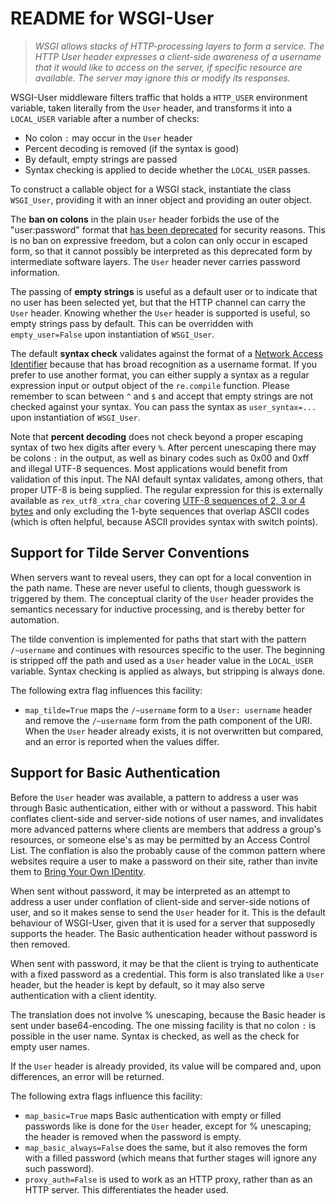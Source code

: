 # README for WSGI-User

> *WSGI allows stacks of HTTP-processing layers to form a service.
> The HTTP User header expresses a client-side awareness of a username
> that it would like to access on the server, if specific resource are
> available.  The server may ignore this or modify its responses.*

WSGI-User middleware filters traffic that holds a `HTTP_USER` environment
variable, taken literally from the `User` header, and transforms it into
a `LOCAL_USER` variable after a number of checks:

  * No colon `:` may occur in the `User` header
  * Percent decoding is removed (if the syntax is good)
  * By default, empty strings are passed
  * Syntax checking is applied to decide whether the `LOCAL_USER` passes.

To construct a callable object for a WSGI stack, instantiate the class
`WSGI_User`, providing it with an inner object and providing an outer
object.

The **ban on colons** in the plain `User` header forbids the use of the
"user:password" format that
[has been deprecated](https://tools.ietf.org/html/rfc3986#section-3.2.1)
for security reasons.  This is no ban on expressive freedom, but a colon
can only occur in escaped form, so that it cannot possibly be interpreted
as this deprecated form by intermediate software layers.  The `User` header
never carries password information.

The passing of **empty strings** is useful as a default user or to indicate
that no user has been selected yet, but that the HTTP channel can carry
the `User` header.  Knowing whether the `User` header is supported is
useful, so empty strings pass by default.  This can be overridden with
`empty_user=False` upon instantiation of `WSGI_User`.

The default **syntax check** validates against the format of a
[Network Access Identifier](https://tools.ietf.org/html/rfc7542#section-2.2)
because that has broad recognition as a username format.  If you prefer to
use another format, you can either supply a syntax as a regular expression
input or output object of the `re.compile` function.  Please remember
to scan between `^` and `$` and accept that empty strings are not checked
against your syntax.  You can pass the syntax as `user_syntax=...` upon
instantiation of `WSGI_User`.

Note that **percent decoding** does not check beyond a proper escaping
syntax of two hex digits after every `%`.  After percent unescaping
there may be colons `:` in the output, as well as binary codes such
as 0x00 and 0xff and illegal UTF-8 sequences.  Most applications would
benefit from validation of this input.  The NAI default syntax validates,
among others, that proper UTF-8 is being supplied.  The regular expression
for this is externally available as `rex_utf8_xtra_char` covering
[UTF-8 sequences of 2, 3 or 4 bytes](https://tools.ietf.org/html/rfc3629#section-4)
and only excluding the 1-byte sequences that overlap ASCII codes
(which is often helpful, because ASCII provides syntax with switch points).


## Support for Tilde Server Conventions

When servers want to reveal users, they can opt for a local convention
in the path name.  These are never useful to clients, though guesswork
is triggered by them.  The conceptual clarity of the `User` header
provides the semantics necessary for inductive processing, and is
thereby better for automation.

The tilde convention is implemented for paths that start with the pattern
`/~username` and continues with resources specific to the user.  The
beginning is stripped off the path and used as a `User` header value in
the `LOCAL_USER` variable.  Syntax checking is applied as always, but
stripping is always done.

The following extra flag influences this facility:

  * `map_tilde=True` maps the `/~username` form to a
    `User: username` header and remove the `/~username` form from
    the path component of the URI.  When the `User` header
    already exists, it is not overwritten but compared, and
    an error is reported when the values differ.


## Support for Basic Authentication

Before the `User` header was available, a pattern to address a user
was through Basic authentication, either with or without a password.
This habit conflates client-side and server-side notions of user names,
and invalidates more advanced patterns where clients are members that
address a group's resources, or someone else's as may be permitted
by an Access Control List.  The conflation is also the probably cause
of the common pattern where websites require a user to make a password
on their site, rather than invite them to
[Bring Your Own IDentity](http://internetwide.org/blog/2015/04/22/id-2-byoid.html).

When sent without password, it may be interpreted as an attempt to
address a user under conflation of client-side and server-side notions
of user, and so it makes sense to send the `User` header for it.  This
is the default behaviour of WSGI-User, given that it is used for a
server that supposedly supports the header.  The Basic authentication
header without password is then removed.

When sent with password, it may be that the client is trying to
authenticate with a fixed password as a credential.  This form is
also translated like a `User` header, but the header is kept by
default, so it may also serve authentication with a client identity.

The translation does not involve % unescaping, because the Basic
header is sent under base64-encoding.  The one missing facility is
that no colon `:` is possible in the user name.  Syntax is checked,
as well as the check for empty user names.

If the `User` header is already provided, its value will be compared
and, upon differences, an error will be returned.

The following extra flags influence this facility:

  * `map_basic=True` maps Basic authentication with empty
    or filled passwords like is done for the `User` header,
    except for % unescaping; the header is removed when the
    password is empty.
  * `map_basic_always=False` does the same, but it also removes
    the form with a filled password (which means that further
    stages will ignore any such password).
  * `proxy_auth=False` is used to work as an HTTP proxy, rather
    than as an HTTP server.  This differentiates the header used.

